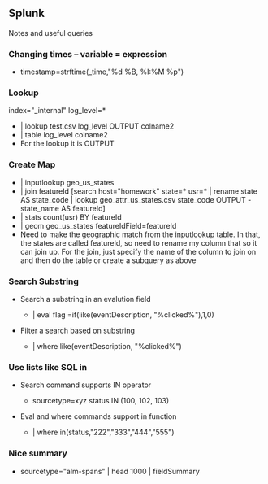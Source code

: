 ## Splunk
Notes and useful queries

### Changing times – variable = expression
- timestamp=strftime(_time,"%d %B, %I:%M %p")

### Lookup
index="_internal"  log_level=* 
- | lookup test.csv log_level OUTPUT colname2
- | table log_level colname2
- For the lookup it is <lookup table> <field to match can be renamed to match> OUTPUT <what you want to take from the lookup table>

### Create Map
- | inputlookup geo_us_states
- | join featureId [search host="homework" state=* usr=* | rename state AS state_code | lookup geo_attr_us_states.csv state_code OUTPUT   -state_name AS featureId]
- | stats count(usr) BY featureId
- | geom geo_us_states featureIdField=featureId
- Need to make the geographic match from the inputlookup table. In that, the states are called featureId, so need to rename my column that so it can join up. For the join, just specify the name of the column to join on and then do the table or create a subquery as above

### Search Substring
- Search a substring in an evalution field
  - | eval flag =if(like(eventDescription, "%clicked%"),1,0)
  
- Filter a search based on substring  
  - | where like(eventDescription, "%clicked%")

### Use lists like SQL in
- Search command supports IN operator
  - sourcetype=xyz status IN (100, 102, 103)

- Eval and where commands support in function
  - | where in(status,"222","333","444","555")

### Nice summary
- sourcetype="alm-spans" | head 1000 | fieldSummary
